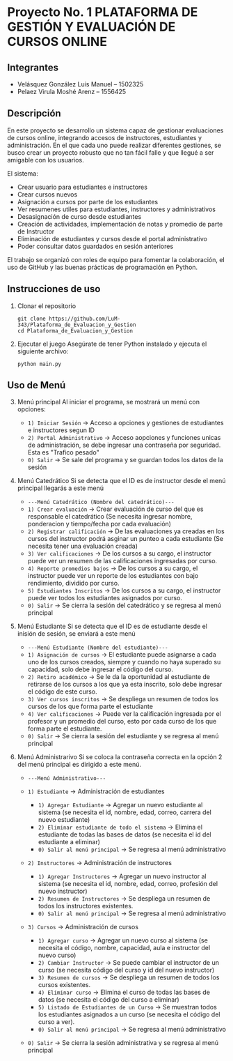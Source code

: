 # Proyecto No. 1 PLATAFORMA DE GESTIÓN Y EVALUACIÓN DE CURSOS ONLINE

## Integrantes

* Velásquez González Luis Manuel – 1502325
* Pelaez Virula Moshé Arenz – 1556425

## Descripción

En este proyecto se desarrollo un sistema capaz de gestionar evaluaciones de cursos online, integrando accesos de instructores, estudiantes y administración. 
En el que cada uno puede realizar diferentes gestiones, se busco crear un proyecto robusto que no tan fácil falle y que llegué a ser amigable con los usuarios.


El sistema:

* Crear usuario para estudiantes e instructores
* Crear cursos nuevos
* Asignación a cursos por parte de los estudiantes
* Ver resumenes utiles para estudiantes, instructores y administrativos
* Desasignación de curso desde estudiantes
* Creación de actividades, implementación de notas y promedio de parte de Instructor
* Eliminación de estudiantes y cursos desde el portal administrativo
* Poder consultar datos guardados en sesión anteriores

El trabajo se organizó con roles de equipo para fomentar la colaboración, el uso de GitHub y las buenas prácticas de programación en Python.


## Instrucciones de uso

1. Clonar el repositorio

   ```
   git clone https://github.com/LuM-343/Plataforma_de_Evaluacion_y_Gestion
   cd Plataforma_de_Evaluacion_y_Gestion
   ```

2. Ejecutar el juego
   Asegúrate de tener Python instalado y ejecuta el siguiente archivo:

   ```
   python main.py
   ```

## Uso de Menú

3. Menú principal
   Al iniciar el programa, se mostrará un menú con opciones:

   * `1) Iniciar Sesión` → Acceso a opciones y gestiones de estudiantes e instructores segun ID 
   * `2) Portal Administrativo` → Acceso aopciones y funciones unicas de administración, se debe ingresar una contraseña por seguridad. Esta es "Trafico pesado"
   * `0) Salir` → Se sale del programa y se guardan todos los datos de la sesión

     
4. Menú Catedrático
   Si se detecta que el ID es de instructor desde el menú principal llegarás a este menú
   * `---Menú Catedrático (Nombre del catedrático)---`
   * `1) Crear evaluación` → Crear evaluación de  curso del que es responsable el catedrático (Se necesita ingresar nombre, ponderacion y tiempo/fecha por cada evaluación)
   * `2) Registrar calificación` → De las evaluaciones ya creadas en los cursos del instructor podrá asginar un punteo a cada estudiante (Se necesita tener una evaluación creada)
   * `3) Ver calificaciones` → De los cursos a su cargo, el instructor puede ver un resumen de las calificaciones ingresadas por curso.
   * `4) Reporte promedios bajos` → De los cursos a su cargo, el instructor puede ver un reporte de los estudiantes con bajo rendimiento, dividido por curso.
   * `5) Estudiantes Inscritos` → De los cursos a su cargo, el instructor puede ver todos los estudiantes asignados por curso.
   * `0) Salir` → Se cierra la sesión del catedrático y se regresa al menú principal

  
5. Menú Estudiante
   Si se detecta que el ID es de estudiante desde el inisión de sesión, se enviará a este menú
   * `---Menú Estudiante (Nombre del estudiante)---`
   * `1) Asignación de cursos` → El estudiante puede asignarse a cada uno de los cursos creados, siempre y cuando no haya superado su capacidad, solo debe ingresar el código del curso.
   * `2) Retiro académico` → Se le da la oportunidad al estudiante de retirarse de los cursos a los que ya esta inscrito, solo debe ingresar el código de este curso.
   * `3) Ver cursos inscritos` → Se despliega un resumen de todos los cursos de los que forma parte el estudiante
   * `4) Ver calificaciones` → Puede ver la calificación ingresada por el profesor y un promedio del curso, esto por cada curso de los que forma parte el estudiante.
   * `0) Salir` → Se cierra la sesión del estudiante y se regresa al menú principal

  
6. Menú Administrarivo
   Si se coloca la contraseña correcta en la opción 2 del menú principal es dirigido a este menú.
   * `---Menú Administrativo---`
   * `1) Estudiante` → Administración de estudiantes
      * `1) Agregar Estudiante` → Agregar un nuevo estudiante al sistema (se necesita el id, nombre, edad, correo, carrera del nuevo estudiante)
      * `2) Eliminar estudiante de todo el sistema` → Elimina el estudiante de todas las bases de datos (se necesita el id del estudiante a eliminar)
      * `0) Salir al menú principal` → Se regresa al menú administrativo
        
   * `2) Instructores` → Administración de instructores
      * `1) Agregar Instructores` → Agregar un nuevo instructor al sistema (se necesita el id, nombre, edad, correo, profesión del nuevo instructor)
      * `2) Resumen de Instructores` → Se despliega un resumen de todos los instructores existentes.
      * `0) Salir al menú principal` → Se regresa al menú administrativo
   * `3) Cursos` → Administración de cursos
      * `1) Agregar curso` → Agregar un nuevo curso al sistema (se necesita el código, nombre, capacidad, aula e instructor del nuevo curso)
      * `2) Cambiar Instructor` → Se puede cambiar el instructor de un curso (se necesita código del curso y id del nuevo instructor)
      * `3) Resumen de cursos` → Se despliega un resumen de todos los cursos existentes.
      * `4) Eliminar curso` → Elimina el curso de todas las bases de datos (se necesita el código del curso a eliminar)
      * `5) Listado de Estudiantes de un Curso` → Se muestran todos los estudiantes asignados a un curso (se necesita el código del curso a ver).
      * `0) Salir al menú principal` → Se regresa al menú administrativo
   * `0) Salir` → Se cierra la sesión administrativa y se regresa al menú principal


